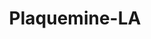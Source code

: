---
title: Plaquemine-LA
slug: plaquemine-la
f_state:
- cms/state/louisiana.md
f_locations:
- cms/payday-loan/cash-advance-of-louisiana-6578.md
- cms/payday-loan/check-into-cash-12021.md
- cms/payday-loan/check-into-cash-of-louisiana-13389.md
- cms/payday-loan/dow-chemical-company-la-divisi-16157.md
- cms/payday-loan/finance-america-17998.md
- cms/payday-loan/finance-america-18012.md
updated-on: '2024-05-30T13:41:28.615Z'
created-on: '2024-05-30T13:41:28.615Z'
published-on: '2024-05-30T13:54:32.469Z'
f_city: Plaquemine
layout: '[city].html'
tags: city
---